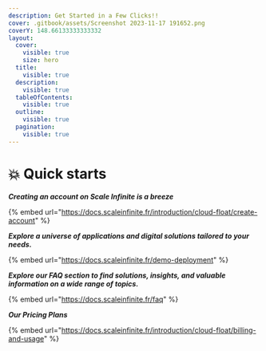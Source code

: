 ```yaml
---
description: Get Started in a Few Clicks!!
cover: .gitbook/assets/Screenshot 2023-11-17 191652.png
coverY: 148.66133333333332
layout:
  cover:
    visible: true
    size: hero
  title:
    visible: true
  description:
    visible: true
  tableOfContents:
    visible: true
  outline:
    visible: true
  pagination:
    visible: true
---
```


# 💥 Quick starts

_**Creating an account on Scale Infinite is a breeze**_

{% embed url="https://docs.scaleinfinite.fr/introduction/cloud-float/create-account" %}

_**Explore a universe of applications and digital solutions tailored to your needs.**_

{% embed url="https://docs.scaleinfinite.fr/demo-deployment" %}

_**Explore our FAQ section to find solutions, insights, and valuable information on a wide range of topics.**_

{% embed url="https://docs.scaleinfinite.fr/faq" %}

_**Our Pricing Plans**_

{% embed url="https://docs.scaleinfinite.fr/introduction/cloud-float/billing-and-usage" %}
